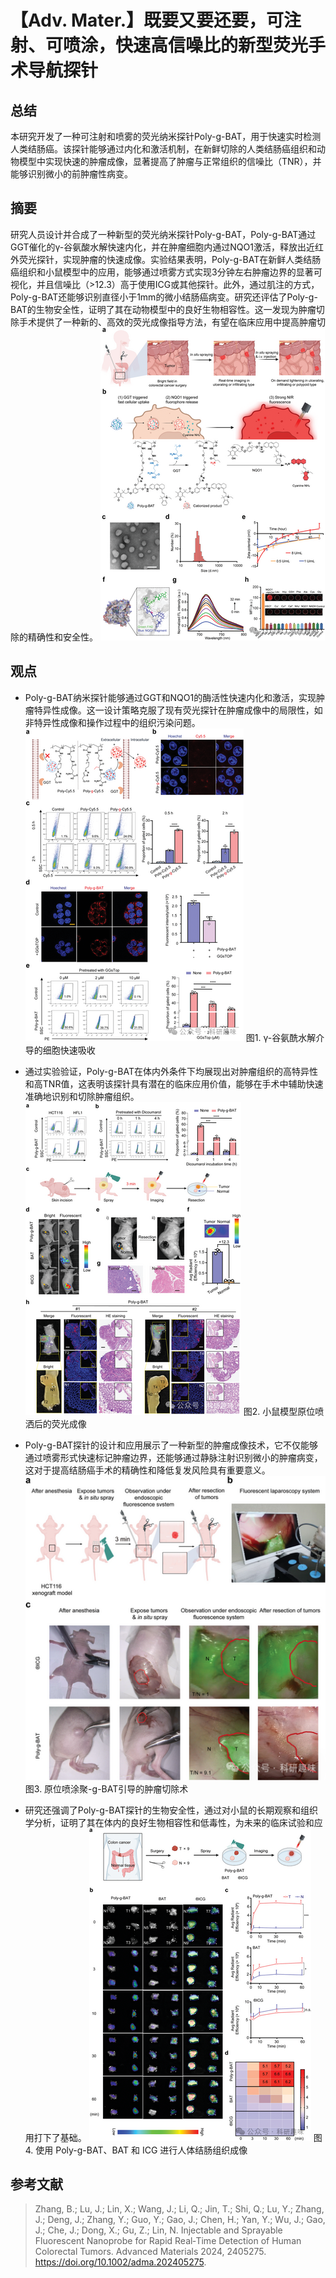 

#  【Adv. Mater.】既要又要还要，可注射、可喷涂，快速高信噪比的新型荧光手术导航探针 
 


## 总结

本研究开发了一种可注射和喷雾的荧光纳米探针Poly-g-BAT，用于快速实时检测人类结肠癌。该探针能够通过内化和激活机制，在新鲜切除的人类结肠癌组织和动物模型中实现快速的肿瘤成像，显著提高了肿瘤与正常组织的信噪比（TNR），并能够识别微小的前肿瘤性病变。

## 摘要

研究人员设计并合成了一种新型的荧光纳米探针Poly-g-BAT，Poly-g-BAT通过GGT催化的γ-谷氨酸水解快速内化，并在肿瘤细胞内通过NQO1激活，释放出近红外荧光探针，实现肿瘤的快速成像。实验结果表明，Poly-g-BAT在新鲜人类结肠癌组织和小鼠模型中的应用，能够通过喷雾方式实现3分钟左右肿瘤边界的显著可视化，并且信噪比（&gt;12.3）高于使用ICG或其他探针。此外，通过肌注的方式，Poly-g-BAT还能够识别直径小于1mm的微小结肠癌病变。研究还评估了Poly-g-BAT的生物安全性，证明了其在动物模型中的良好生物相容性。这一发现为肿瘤切除手术提供了一种新的、高效的荧光成像指导方法，有望在临床应用中提高肿瘤切除的精确性和安全性。
![](../asset/2024-08-02_c832d8935d55116ae04f171f80e18142_0.png "null")
## 观点

-  Poly-g-BAT纳米探针能够通过GGT和NQO1的酶活性快速内化和激活，实现肿瘤特异性成像。这一设计策略克服了现有荧光探针在肿瘤成像中的局限性，如非特异性成像和操作过程中的组织污染问题。
![](../asset/2024-08-02_2912341e7991a7ef490ca764794dc2e4_1.png "null")
图1. γ-谷氨酰水解介导的细胞快速吸收

- 通过实验验证，Poly-g-BAT在体内外条件下均展现出对肿瘤组织的高特异性和高TNR值，这表明该探针具有潜在的临床应用价值，能够在手术中辅助快速准确地识别和切除肿瘤组织。
![](../asset/2024-08-02_e16a74881d5b79b06a786ab97838e14b_2.png "null")
 图2. 小鼠模型原位喷洒后的荧光成像

- Poly-g-BAT探针的设计和应用展示了一种新型的肿瘤成像技术，它不仅能够通过喷雾形式快速标记肿瘤边界，还能够通过静脉注射识别微小的肿瘤病变，这对于提高结肠癌手术的精确性和降低复发风险具有重要意义。
![](../asset/2024-08-02_f3fc40e79a0df1077b5eb69b9c14bee7_3.png "null")
图3. 原位喷涂聚-g-BAT引导的肿瘤切除术

- 研究还强调了Poly-g-BAT探针的生物安全性，通过对小鼠的长期观察和组织学分析，证明了其在体内的良好生物相容性和低毒性，为未来的临床试验和应用打下了基础。
![](../asset/2024-08-02_469e7e96d2a69e06afc8ec7c156432e7_4.png "null")
图4. 使用 Poly-g-BAT、BAT 和 ICG 进行人体结肠组织成像

## 参考文献

> Zhang, B.; Lu, J.; Lin, X.; Wang, J.; Li, Q.; Jin, T.; Shi, Q.; Lu, Y.; Zhang, J.; Deng, J.; Zhang, Y.; Guo, Y.; Gao, J.; Chen, H.; Yan, Y.; Wu, J.; Gao, J.; Che, J.; Dong, X.; Gu, Z.; Lin, N. Injectable and Sprayable Fluorescent Nanoprobe for Rapid Real‐Time Detection of Human Colorectal Tumors. Advanced Materials 2024, 2405275. https://doi.org/10.1002/adma.202405275.
